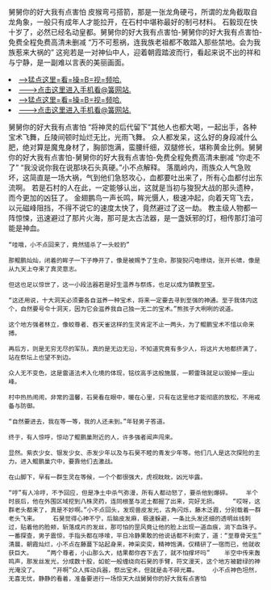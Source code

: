 舅舅你的好大我有点害怕    皮猴弯弓搭箭，那是一张龙角硬弓，所谓的龙角截取自龙角象，一般只有成年人才能拉开，在石村中堪称最好的制弓材料。    石毅现在快十岁了，必然已经名动皇都。舅舅你的好大我有点害怕-舅舅你的好大我有点害怕-免费全程免费高清未删减    “万不可惹祸，连我族老祖都不敢踏入那些禁地。会为我族惹来大祸的”    这宛若是一对神仙中人，迎着朝霞踏波而行，看起来说不出的祥和与宁静，是一副难以言表的美丽画面。

<li><a href="http://jmwcnv549.cc103.xyz/#md_1026">-->猛点这里=看=操=B=视=频哈.</a></li>
<li><a href="http://jmwcnv549.cc103.xyz/#md_1026">--->点击这里进入手机看@簧网站.</a></li>





<li><a href="http://jmwcnv549.cc103.xyz/#md_1026">-->猛点这里=看=操=B=视=频哈.</a></li>
<li><a href="http://jmwcnv549.cc103.xyz/#md_1026">--->点击这里进入手机看@簧网站.</a></li>



舅舅你的好大我有点害怕    “将神灵的后代留下”其他人也都大喝，一起出手，各种宝术飞舞，丘陵间顿时灿烂无比，光雨飞舞。    众人都发呆，这么好的身段减什么肥，绝对算是魔鬼身材了，胸部饱满，蛮腰纤细，双腿修长，堪称黄金比例。舅舅你的好大我有点害怕-舅舅你的好大我有点害怕-免费全程免费高清未删减    “你走不了”
    “我没说你我在说那块石头真硬。”小不点解释。    落凰岭内，雨族众人气急败坏，这简直是一场大祸，气到他们急怒攻心，血都要吐出来了，所有心血都付出东流啊。    若是石村的人在此，一定能够认出，这就是当初与狻猊大战的那头遗种，而今更加的凶狂了。    金翅鹏鸟一声长鸣，眸光慑人，极速冲起，向着天穹飞去，以元磁峰阻挡，不得不说它的速度太快了，竟然避过了这一劫。    教主级人物都一阵惊悚，迅速避过了那片火海，那可是太古法器，是一盏妖邪的灯，相传那灯油可能是神血。

    “哇哦，小不点回来了，竟然猎杀了一头蛟豹”

    那鲲鹏灿灿，闭着的眸子一下子睁开了，像是被赐予了生命。那狻猊闪电缭绕，张开长啸，像是从九天上夺来了真灵意志。

    但这也足以惊世了，这一小段法器若是好生温养与祭炼，也足以成为镇教至宝。

    “这还用说，十大洞天必须要各自滋养一种宝术，将来一定要去寻到至强的神通。至于我体内这个，自然要号令十洞天，因为它会滋养我自己独一无二的宝术。”熊孩子大咧咧的说道。

    这个地方强者林立，像蛟尊者、吞天雀这样的生灵肯定不止一两头，为了鲲鹏宝术不惜以命来搏。

    再后方，则是无穷无尽的军队，真的是无边无沿，不知道究竟有多少人，将这片大地都挤满了，站在祭坛上也望不到边。

    众人无不变色，这是雷道法术入化境的体现，铭纹高手这般施展，一颗雷珠就足以毁掉一座山峰。

    村中热热闹闹，非常的温馨，石昊看在眼中，暖在心里，只有在这里他才能彻底的放松，不用戒备与防御。

    “自然要进去，我在等一等，我的人还未到。”年轻男子答道。

    终于，有人惊呼，惊动了鲲鹏巢附近的人，许多强者闻声闯来。

    显然。紫衣少女、银发少女、赤发少年以及与石昊不睦的青发少年等。他们几人是这次探险的主力。进入鲲鹏巢穴中，要靠他们去激战。

    在山脚下，早有一群生灵在等候，一个个都很强大，虎视眈眈，凶光毕露。

    “哼”有人冷哼，不予回应，但是净土中杀气弥漫，所有人都动怒了，要杀他到爆碎。    半个时辰后，他在外围区域挖到八株灵药，连同根茎与泥土都掘了出来，完好无损。    “哎呀，这群老头都来了，真是不妙啊。”小不点回头，发现兽皮发光，古角闪烁，藤木泛霞，分别载着一群老头飞来。    石昊觉得心神不宁，后脑皮发麻，极速躲避，一条比头发还细的透明丝线刺过，贴着他的脸颊，斩落成片的发丝，那可怕的罡风竟让他的脸上出现一道血痕，淌下血珠子。    一番探查，男子震惊，手指头都在哆嗦，平日冷静果敢的他说话都不利索了，道：“至尊骨天生”    清晨，朝霞灿烂，小不点在藤蔓下站起身来，神采奕奕，精神饱满，仅精研了一宿而已，他就收获巨大。    “两个尊者，小山那么大，结果都你吞下去了，就不怕撑坏吗”    半空中传来轰鸣声，那发丝发光，分成数十股，如蛇一般缠绕向石昊的手臂，符文漫天，这个地方被碧绿的神光淹没了。    “开啊”众人挥动兵器，祭出宝术，但就是击不碎光幕。    小不点神色坦然，无喜无忧，静静的看着，准备要进行一场惊天大战舅舅你的好大我有点害怕
